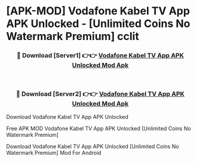 # [APK-MOD] Vodafone Kabel TV App APK Unlocked - [Unlimited Coins No Watermark Premium] cclit



<div align="center">
<h3>🔴 Download [Server1] 👉👉 <a href="https://momento.my/?title=Vodafone_Kabel_TV_App_APK_Unlocked">Vodafone Kabel TV App APK Unlocked Mod Apk</a></h3><br>

<h3>🔴 Download [Server2] 👉👉 <a href="https://momento.my/?title=Vodafone_Kabel_TV_App_APK_Unlocked">Vodafone Kabel TV App APK Unlocked Mod Apk</a></h3>
</div>



Download Vodafone Kabel TV App APK Unlocked 

Free APK MOD Vodafone Kabel TV App APK Unlocked [Unlimited Coins No Watermark Premium]

Download Vodafone Kabel TV App APK Unlocked [Unlimited Coins No Watermark Premium] Mod For Android
